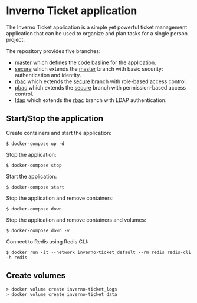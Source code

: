 # Inverno Ticket application

The Inverno Ticket application is a simple yet powerful ticket management application that can be used to organize and plan tasks for a single person project.

The repository provides five branches:

- [master](https://github.com/inverno-io/inverno-apps/tree/master/inverno-ticket) which defines the code basline for the application.
- [secure](https://github.com/inverno-io/inverno-apps/tree/secure/inverno-ticket) which extends the [master](https://github.com/inverno-io/inverno-apps/tree/master/inverno-ticket) branch with basic security: authentication and identity.
- [rbac](https://github.com/inverno-io/inverno-apps/tree/rbac/inverno-ticket) which extends the [secure](https://github.com/inverno-io/inverno-apps/tree/secure/inverno-ticket) branch with role-based access control.
- [pbac](https://github.com/inverno-io/inverno-apps/tree/secure/inverno-ticket) which extends the [secure](https://github.com/inverno-io/inverno-apps/tree/secure/inverno-ticket) branch with permission-based access control.
- [ldap](https://github.com/inverno-io/inverno-apps/tree/secure/inverno-ticket) which extends the [rbac](https://github.com/inverno-io/inverno-apps/tree/rbac/inverno-ticket) branch with LDAP authentication.

## Start/Stop the application

Create containers and start the application:

```
$ docker-compose up -d
```

Stop the application:

```
$ docker-compose stop
```

Start the application:

```
$ docker-compose start
```

Stop the application and remove containers:

```
$ docker-compose down
```

Stop the application and remove containers and volumes:

```
$ docker-compose down -v
```

Connect to Redis using Redis CLI:

```
$ docker run -it --network inverno-ticket_default --rm redis redis-cli -h redis
```

## Create volumes

```
> docker volume create inverno-ticket_logs
> docker volume create inverno-ticket_data
```
